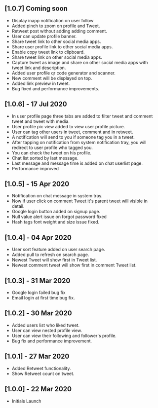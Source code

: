 ## [1.0.7] Coming soon
* Display inapp notification on user follow
* Added pinch to zoom on profile and Tweet.
* Retweet post without adding adding comment.
* User can update profile banner.
* Share tweet link to other social media apps.
* Share user profile link to other social media apps.
* Enable copy tweet link to clipboard.
* Share tweet link on other social media apps.
* Capture tweet as image and share on other social media apps with tweet link and description.
* Added user profile qr code generator and scanner.
* New comment will be displayed on top.
* Added link preview in tweet.
* Bug fixed and performance improvements.
## [1.0.6] - 17 Jul 2020

* In user profile page three tabs are added to filter tweet and comment tweet and tweet with media.
* User profile pic view added to view user profile picture.
* User can tag other users in tweet, comment and in retweet.
* A notification will send to you if someone tag you in a tweet.
* After tapping on notification from system notification tray, you will redirect to user profile who tagged you.
* You can check the tweet on his profile.
* Chat list sorted by last message.
* Last message and message time is added on chat userlist page.
* Performance improved

## [1.0.5] - 15 Apr 2020

* Notification on chat message in system tray.
* Now if user click on comment Tweet it's parent tweet will visible in detail.
* Google login button added on signup page.
* Null value alert issue on forgot password fixed
* Hash tags font weight and size issue fixed.

## [1.0.4] - 04 Apr 2020

* User sort feature added on user search page.
* Added pull to refresh on search page.
* Newest Tweet will show first in Tweet list.
* Newest comment tweet will show first in comment Tweet list.

## [1.0.3] - 31 Mar 2020

* Google login failed bug fix
* Email login at first time bug fix.

## [1.0.2] - 30 Mar 2020

* Added users list who liked tweet.
* User can view nested profile view.
* User can view their following and follower's profile.
* Bug fix and performance improvement.

## [1.0.1] - 27 Mar 2020

* Added Retweet functionality.
* Show Retweet count on tweet.

## [1.0.0] - 22 Mar 2020

* Initials Launch